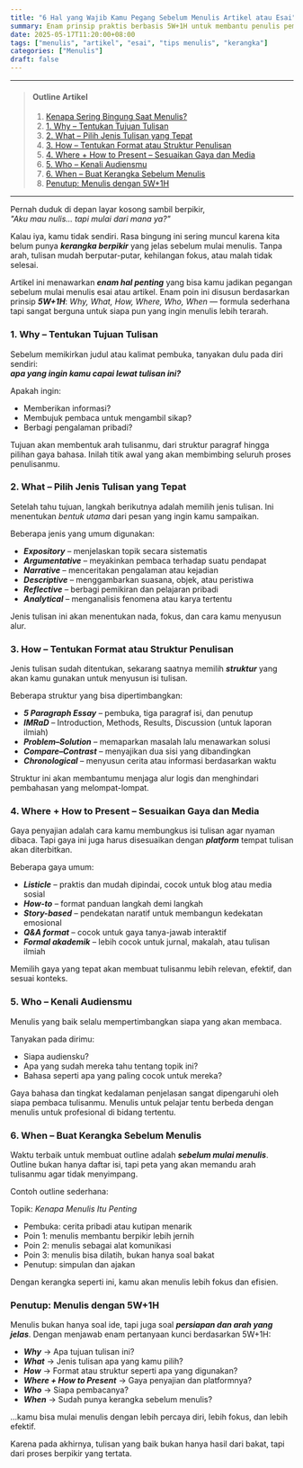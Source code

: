 ```yaml
---
title: "6 Hal yang Wajib Kamu Pegang Sebelum Menulis Artikel atau Esai"
summary: Enam prinsip praktis berbasis 5W+1H untuk membantu penulis pemula menyusun artikel atau esai secara terarah, mulai dari tujuan, jenis, struktur, hingga mengenali audiens dan membuat outline. Panduan ini memudahkan proses menulis agar lebih fokus dan efektif.
date: 2025-05-17T11:20:00+08:00
tags: ["menulis", "artikel", "esai", "tips menulis", "kerangka"]
categories: ["Menulis"]
draft: false
---
```


---
> #### Outline Artikel
> 1. [Kenapa Sering Bingung Saat Menulis?](#pengantar)
> 2. [1. Why – Tentukan Tujuan Tulisan](#why)
> 3. [2. What – Pilih Jenis Tulisan yang Tepat](#what)
> 4. [3. How – Tentukan Format atau Struktur Penulisan](#how)
> 5. [4. Where + How to Present – Sesuaikan Gaya dan Media](#where)
> 6. [5. Who – Kenali Audiensmu](#who)
> 7. [6. When – Buat Kerangka Sebelum Menulis](#when)
> 8. [Penutup: Menulis dengan 5W+1H](#penutup)
---

<span id="pengantar"></span>

Pernah duduk di depan layar kosong sambil berpikir,  
*"Aku mau nulis... tapi mulai dari mana ya?"*

Kalau iya, kamu tidak sendiri. Rasa bingung ini sering muncul karena kita belum punya ***kerangka berpikir*** yang jelas sebelum mulai menulis. Tanpa arah, tulisan mudah berputar-putar, kehilangan fokus, atau malah tidak selesai.

Artikel ini menawarkan ***enam hal penting*** yang bisa kamu jadikan pegangan sebelum mulai menulis esai atau artikel. Enam poin ini disusun berdasarkan prinsip ***5W+1H***: *Why, What, How, Where, Who, When* — formula sederhana tapi sangat berguna untuk siapa pun yang ingin menulis lebih terarah.

<span id="why"></span>

### 1. Why – Tentukan Tujuan Tulisan

Sebelum memikirkan judul atau kalimat pembuka, tanyakan dulu pada diri sendiri:  
***apa yang ingin kamu capai lewat tulisan ini?***

Apakah ingin:

- Memberikan informasi?  
- Membujuk pembaca untuk mengambil sikap?  
- Berbagi pengalaman pribadi?

Tujuan akan membentuk arah tulisanmu, dari struktur paragraf hingga pilihan gaya bahasa. Inilah titik awal yang akan membimbing seluruh proses penulisanmu.

<span id="what"></span>

### 2. What – Pilih Jenis Tulisan yang Tepat

Setelah tahu tujuan, langkah berikutnya adalah memilih jenis tulisan. Ini menentukan *bentuk utama* dari pesan yang ingin kamu sampaikan.

Beberapa jenis yang umum digunakan:

- ***Expository*** – menjelaskan topik secara sistematis  
- ***Argumentative*** – meyakinkan pembaca terhadap suatu pendapat  
- ***Narrative*** – menceritakan pengalaman atau kejadian  
- ***Descriptive*** – menggambarkan suasana, objek, atau peristiwa  
- ***Reflective*** – berbagi pemikiran dan pelajaran pribadi  
- ***Analytical*** – menganalisis fenomena atau karya tertentu

Jenis tulisan ini akan menentukan nada, fokus, dan cara kamu menyusun alur.

<span id="how"></span>

### 3. How – Tentukan Format atau Struktur Penulisan

Jenis tulisan sudah ditentukan, sekarang saatnya memilih ***struktur*** yang akan kamu gunakan untuk menyusun isi tulisan.

Beberapa struktur yang bisa dipertimbangkan:

- ***5 Paragraph Essay*** – pembuka, tiga paragraf isi, dan penutup  
- ***IMRaD*** – Introduction, Methods, Results, Discussion (untuk laporan ilmiah)  
- ***Problem–Solution*** – memaparkan masalah lalu menawarkan solusi  
- ***Compare–Contrast*** – menyajikan dua sisi yang dibandingkan  
- ***Chronological*** – menyusun cerita atau informasi berdasarkan waktu

Struktur ini akan membantumu menjaga alur logis dan menghindari pembahasan yang melompat-lompat.

<span id="where"></span>

### 4. Where + How to Present – Sesuaikan Gaya dan Media

Gaya penyajian adalah cara kamu membungkus isi tulisan agar nyaman dibaca. Tapi gaya ini juga harus disesuaikan dengan ***platform*** tempat tulisan akan diterbitkan.

Beberapa gaya umum:

- ***Listicle*** – praktis dan mudah dipindai, cocok untuk blog atau media sosial  
- ***How-to*** – format panduan langkah demi langkah  
- ***Story-based*** – pendekatan naratif untuk membangun kedekatan emosional  
- ***Q&A format*** – cocok untuk gaya tanya-jawab interaktif  
- ***Formal akademik*** – lebih cocok untuk jurnal, makalah, atau tulisan ilmiah

Memilih gaya yang tepat akan membuat tulisanmu lebih relevan, efektif, dan sesuai konteks.

<span id="who"></span>

### 5. Who – Kenali Audiensmu

Menulis yang baik selalu mempertimbangkan siapa yang akan membaca.

Tanyakan pada dirimu:

- Siapa audiensku?  
- Apa yang sudah mereka tahu tentang topik ini?  
- Bahasa seperti apa yang paling cocok untuk mereka?

Gaya bahasa dan tingkat kedalaman penjelasan sangat dipengaruhi oleh siapa pembaca tulisanmu. Menulis untuk pelajar tentu berbeda dengan menulis untuk profesional di bidang tertentu.

<span id="when"></span>

### 6. When – Buat Kerangka Sebelum Menulis

Waktu terbaik untuk membuat outline adalah ***sebelum mulai menulis***. Outline bukan hanya daftar isi, tapi peta yang akan memandu arah tulisanmu agar tidak menyimpang.

Contoh outline sederhana:

Topik: *Kenapa Menulis Itu Penting*  
- Pembuka: cerita pribadi atau kutipan menarik  
- Poin 1: menulis membantu berpikir lebih jernih  
- Poin 2: menulis sebagai alat komunikasi  
- Poin 3: menulis bisa dilatih, bukan hanya soal bakat  
- Penutup: simpulan dan ajakan

Dengan kerangka seperti ini, kamu akan menulis lebih fokus dan efisien.

<span id="penutup"></span>

### Penutup: Menulis dengan 5W+1H

Menulis bukan hanya soal ide, tapi juga soal ***persiapan dan arah yang jelas***. Dengan menjawab enam pertanyaan kunci berdasarkan 5W+1H:

- ***Why*** → Apa tujuan tulisan ini?  
- ***What*** → Jenis tulisan apa yang kamu pilih?  
- ***How*** → Format atau struktur seperti apa yang digunakan?  
- ***Where + How to Present*** → Gaya penyajian dan platformnya?  
- ***Who*** → Siapa pembacanya?  
- ***When*** → Sudah punya kerangka sebelum menulis?

...kamu bisa mulai menulis dengan lebih percaya diri, lebih fokus, dan lebih efektif.

Karena pada akhirnya, tulisan yang baik bukan hanya hasil dari bakat, tapi dari proses berpikir yang tertata.
